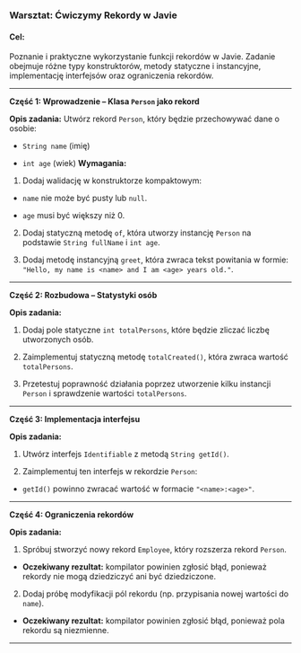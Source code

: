 ### Warsztat: Ćwiczymy Rekordy w Javie

#### Cel:

Poznanie i praktyczne wykorzystanie funkcji rekordów w Javie. Zadanie obejmuje różne typy konstruktorów, metody statyczne i instancyjne, implementację interfejsów oraz ograniczenia rekordów.


---

**Część 1: Wprowadzenie – Klasa `Person` jako rekord** 

**Opis zadania:**
Utwórz rekord `Person`, który będzie przechowywać dane o osobie:
- `String name` (imię)

- `int age` (wiek)
  **Wymagania:**
1. Dodaj walidację w konstruktorze kompaktowym:
- `name` nie może być pusty lub `null`.

- `age` musi być większy niż 0.

2. Dodaj statyczną metodę `of`, która utworzy instancję `Person` na podstawie `String fullName` i `int age`.

3. Dodaj metodę instancyjną `greet`, która zwraca tekst powitania w formie: `"Hello, my name is <name> and I am <age> years old."`.


---

**Część 2: Rozbudowa – Statystyki osób** 

**Opis zadania:**
1. Dodaj pole statyczne `int totalPersons`, które będzie zliczać liczbę utworzonych osób.

2. Zaimplementuj statyczną metodę `totalCreated()`, która zwraca wartość `totalPersons`.

3. Przetestuj poprawność działania poprzez utworzenie kilku instancji `Person` i sprawdzenie wartości `totalPersons`.


---

**Część 3: Implementacja interfejsu** 

**Opis zadania:**
1. Utwórz interfejs `Identifiable` z metodą `String getId()`.

2. Zaimplementuj ten interfejs w rekordzie `Person`:
- `getId()` powinno zwracać wartość w formacie `"<name>:<age>"`.

---

**Część 4: Ograniczenia rekordów** 

**Opis zadania:**
1. Spróbuj stworzyć nowy rekord `Employee`, który rozszerza rekord `Person`.
- **Oczekiwany rezultat:**  kompilator powinien zgłosić błąd, ponieważ rekordy nie mogą dziedziczyć ani być dziedziczone.

2. Dodaj próbę modyfikacji pól rekordu (np. przypisania nowej wartości do `name`).
- **Oczekiwany rezultat:**  kompilator powinien zgłosić błąd, ponieważ pola rekordu są niezmienne.

---

